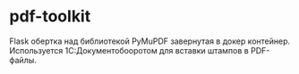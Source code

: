 # pdf-toolkit
Flask обертка над библиотекой PyMuPDF завернутая в докер контейнер. Используется 1С:Документобооротом для вставки штампов в PDF-файлы.
